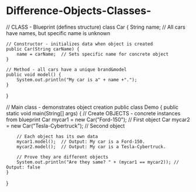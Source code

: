 # Difference-Objects-Classes-
// CLASS - Blueprint (defines structure)
class Car {
    String name;  // All cars have names, but specific name is unknown

    // Constructor - initializes data when object is created
    public Car(String carName) {
        name = carName;  // Sets specific name for concrete object
    }

    // Method - all cars have a unique brand&model
    public void model() {
        System.out.println("My car is a" + name +".");
    }
}

// Main class - demonstrates object creation
public class Demo {
    public static void main(String[] args) {
        // Create OBJECTS - concrete instances from blueprint
        Car mycar1 = new Car("Ford-150");     // First object
        Car mycar2 = new Car("Tesla-Cybertruck");   // Second object

        // Each object has its own data
        mycar1.model();  // Output: My car is a Ford-150.
        mycar2.model();  // Output: My car is a Tesla-Cybertruck.

        // Prove they are different objects
        System.out.println("Are they same? " + (mycar1 == mycar2)); // Output: false
    }
}
